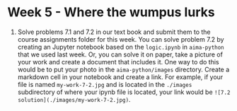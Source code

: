 # Week 5 - Where the wumpus lurks

1. Solve problems 7.1 and 7.2 in our text book and submit them to the course assignments folder for this week.  You can solve problem 7.2 by creating an Jupyter notebook based on the `logic.ipynb` in `aima-python` that we used last week.  Or, you can solve it on paper, take a picture of your work and create a document that includes it.  One way to do this would be to put your photo in the `aima-python/images` directory.  Create a markdown cell in your notebook and create a link.  For example, if your file is named `my-work-7-2.jpg`  and is located in the `./images` subdirectory of where your ipynb file is located, your link would be `![7.2 solution](./images/my-work-7-2.jpg)`.


